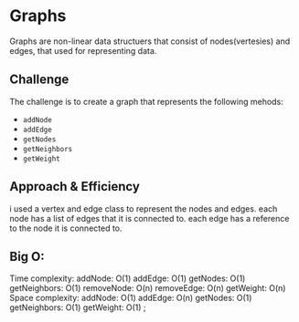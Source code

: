 # Graphs
Graphs are non-linear data structuers that consist of nodes(vertesies) and edges,
that used for representing data.
## Challenge
The challenge is to create a graph that represents the following mehods:
- `addNode`
- `addEdge`
- `getNodes`
- `getNeighbors`
- `getWeight`

## Approach & Efficiency
i used a vertex and edge class to represent the nodes and edges.
each node has a list of edges that it is connected to.
each edge has a reference to the node it is connected to.

## Big O:
 Time complexity: addNode: O(1) addEdge: O(1) getNodes: O(1) getNeighbors: O(1) removeNode: O(n) removeEdge: O(n) getWeight: O(n)
Space complexity: addNode: O(1) addEdge: O(n) getNodes: O(1) getNeighbors: O(1) getWeight: O(1) ;
